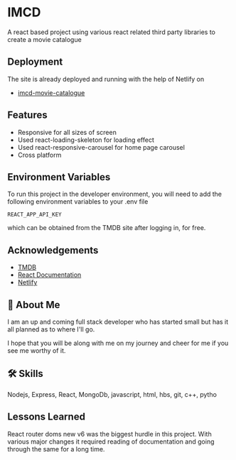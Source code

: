 
# IMCD 
A react based project using various react related third party libraries to create a movie catalogue


## Deployment

The site is already deployed and running with the help of Netlify on
 - [imcd-movie-catalogue](https://imcd-movie-catalogue.netlify.app/)



## Features

- Responsive for all sizes of screen
- Used react-loading-skeleton for loading effect
- Used react-responsive-carousel for home page carousel
- Cross platform


## Environment Variables

To run this project in the developer environment, you will need to add the following environment variables to your .env file

`REACT_APP_API_KEY`

which can be obtained from the TMDB site after logging in, for free.



## Acknowledgements

 - [TMDB](https://www.themoviedb.org/)
 - [React Documentation](https://reactjs.org/)
 - [Netlify](https://app.netlify.com/)


## 🚀 About Me
I am an up and coming full stack developer who has started small but has it all planned as to where I'll go. 

I hope that you will be along with me on my journey and cheer for me if you see me worthy of it.


## 🛠 Skills
Nodejs, Express, React, MongoDb, javascript, html, hbs, git, c++, pytho


## Lessons Learned

React router doms new v6 was the biggest hurdle in this project. With various major changes it required reading of documentation and going through the same for a long time.

